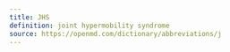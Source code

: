 ```yaml
---
title: JHS
definition: joint hypermobility syndrome
source: https://openmd.com/dictionary/abbreviations/j
---
```

